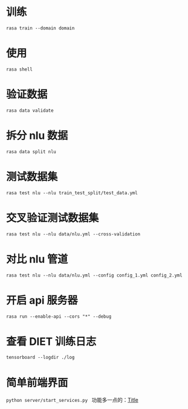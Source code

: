 # 训练

`rasa train --domain domain`

# 使用

`rasa shell`

# 验证数据

`rasa data validate`

# 拆分 nlu 数据

`rasa data split nlu`

# 测试数据集

`rasa test nlu --nlu train_test_split/test_data.yml`

# 交叉验证测试数据集

`rasa test nlu --nlu data/nlu.yml --cross-validation`

# 对比 nlu 管道

`rasa test nlu --nlu data/nlu.yml --config config_1.yml config_2.yml`

# 开启 api 服务器

`rasa run --enable-api --cors "*" --debug`

# 查看 DIET 训练日志

`tensorboard --logdir ./log `

# 简单前端界面

`python server/start_services.py `
功能多一点的：[Title](https://github.com/lyirs/rasa_web)
